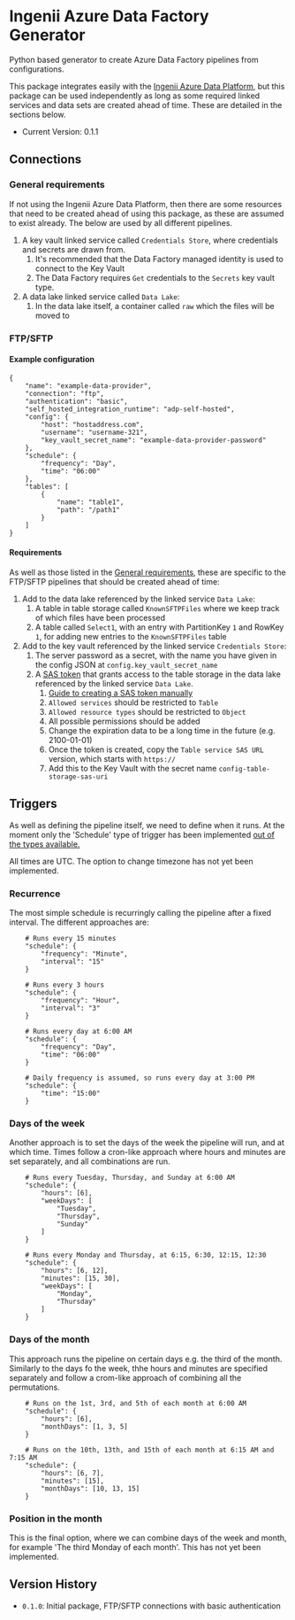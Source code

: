 # Ingenii Azure Data Factory Generator
Python based generator to create Azure Data Factory pipelines from configurations.

This package integrates easily with the [Ingenii Azure Data Platform](https://github.com/ingenii-solutions/azure-data-platform), but this package can be used independently as long as some required linked services and data sets are created ahead of time. These are detailed in the sections below.

* Current Version: 0.1.1

## Connections

### <a name="general_requirements"></a>General requirements

If not using the Ingenii Azure Data Platform, then there are some resources that need to be created ahead of using this package, as these are assumed to exist already. The below are used by all different pipelines.

1. A key vault linked service called `Credentials Store`, where credentials and secrets are drawn from. 
    1. It's recommended that the Data Factory managed identity is used to connect to the Key Vault
    1. The Data Factory requires `Get` credentials to the `Secrets` key vault type.
1. A data lake linked service called `Data Lake`:
    1. In the data lake itself, a container called `raw` which the files will be moved to

### FTP/SFTP

#### Example configuration
```
{
    "name": "example-data-provider",
    "connection": "ftp",
    "authentication": "basic",
    "self_hosted_integration_runtime": "adp-self-hosted",
    "config": {
        "host": "hostaddress.com",
        "username": "username-321",
        "key_vault_secret_name": "example-data-provider-password"
    },
    "schedule": {
        "frequency": "Day",
        "time": "06:00"
    },
    "tables": [
        {
            "name": "table1",
            "path": "/path1"
        }
    ]
}
```
#### Requirements

As well as those listed in the [General requirements](#general_requirements), these are specific to the FTP/SFTP pipelines that should be created ahead of time:

1. Add to the data lake referenced by the linked service `Data Lake`:
    1. A table in table storage called `KnownSFTPFiles` where we keep track of which files have been processed
    1. A table called `Select1`, with an entry with PartitionKey `1` and RowKey `1`, for adding new entries to the `KnownSFTPFiles` table
1. Add to the key vault referenced by the linked service `Credentials Store`:
    1. The server password as a secret, with the name you have given in the config JSON at `config.key_vault_secret_name`
    1. A [SAS token](https://docs.microsoft.com/en-us/azure/storage/common/storage-sas-overview) that grants access to the table storage in the data lake referenced by the linked service `Data Lake`.
        1. [Guide to creating a SAS token manually](https://docs.microsoft.com/en-us/azure/cognitive-services/translator/document-translation/create-sas-tokens?tabs=Containers)
        1. `Allowed services` should be restricted to `Table`
        1. `Allowed resource types` should be restricted to `Object`
        1. All possible permissions should be added
        1. Change the expiration data to be a long time in the future (e.g. 2100-01-01)
        1. Once the token is created, copy the `Table service SAS URL` version, which starts with `https://`
        1. Add this to the Key Vault with the secret name `config-table-storage-sas-uri`

## Triggers

As well as defining the pipeline itself, we need to define when it runs. At the moment only the 'Schedule' type of trigger has been implemented [out of the types available.](https://docs.microsoft.com/en-us/azure/data-factory/concepts-pipeline-execution-triggers)

All times are UTC. The option to change timezone has not yet been implemented.

### Recurrence

The most simple schedule is recurringly calling the pipeline after a fixed interval. The different approaches are:

```
    # Runs every 15 minutes
    "schedule": {
        "frequency": "Minute",
        "interval": "15"
    }

    # Runs every 3 hours
    "schedule": {
        "frequency": "Hour",
        "interval": "3"
    }

    # Runs every day at 6:00 AM
    "schedule": {
        "frequency": "Day",
        "time": "06:00"
    }

    # Daily frequency is assumed, so runs every day at 3:00 PM
    "schedule": {
        "time": "15:00"
    }
```

### Days of the week

Another approach is to set the days of the week the pipeline will run, and at which time. Times follow a cron-like approach where hours and minutes are set separately, and all combinations are run.

```
    # Runs every Tuesday, Thursday, and Sunday at 6:00 AM
    "schedule": {
        "hours": [6],
        "weekDays": [
            "Tuesday",
            "Thursday",
            "Sunday"
        ]
    }

    # Runs every Monday and Thursday, at 6:15, 6:30, 12:15, 12:30
    "schedule": {
        "hours": [6, 12],
        "minutes": [15, 30],
        "weekDays": [
            "Monday",
            "Thursday"
        ]
    }
```

### Days of the month

This approach runs the pipeline on certain days e.g. the third of the month. Similarly to the days fo the week, thhe hours and minutes are specified separately and follow a crom-like approach of combining all the permutations.

```
    # Runs on the 1st, 3rd, and 5th of each month at 6:00 AM
    "schedule": {
        "hours": [6],
        "monthDays": [1, 3, 5]
    }

    # Runs on the 10th, 13th, and 15th of each month at 6:15 AM and 7:15 AM
    "schedule": {
        "hours": [6, 7],
        "minutes": [15],
        "monthDays": [10, 13, 15]
    }
```

### Position in the month

This is the final option, where we can combine days of the week and month, for example 'The third Monday of each month'. This has not yet been implemented.

## Version History

* `0.1.0`: Initial package, FTP/SFTP connections with basic authentication
